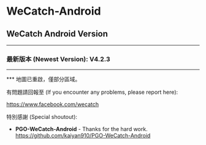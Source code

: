 # WeCatch-Android

## WeCatch Android Version
---
### 最新版本 (Newest Version): V4.2.3
---
*** 地圖已重啟，僅部分區域。

有問題請回報至 (If you encounter any problems, please report here):

https://www.facebook.com/wecatch

特別感謝 (Special shoutout):

* **PGO-WeCatch-Android** - Thanks for the hard work.
https://github.com/kaiyan910/PGO-WeCatch-Android
